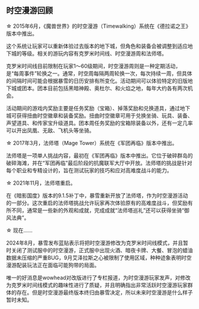 ## 时空漫游回顾

☆ 2015年6月，《魔兽世界》的时空漫游（Timewalking）系统在《德拉诺之王》版本中推出。

这个系统让玩家可以重新体验过去版本的地下城，但角色和装备会被调整到适应地下城的等级。相关的游玩内容有克罗米时间线、时空漫游周和法师塔。

克罗米时间线目前限制在玩家1～60级期间，时空漫游周则是一种定期活动，是“每周事件”轮换之一。通常，时空周每隔两周轮换一次，每次持续一周，但具体的间隔时间可能会根据暴雪的日历安排有所变化。活动期间可以体验特定的旧版地下城或团本。团本目前包括黑暗神殿、奥杜尔、和火焰之地，每年大约各有两次机会。

活动期间的游戏内奖励主要是任务奖励（宝箱）、掉落奖励和兑换道具，通过地下城可获得扭曲时空徽章和装备奖励。扭曲时空徽章可用于兑换坐骑、玩具、装备、声望道具、和传家宝升级道具。团本周任务奖励的宝箱除装备以外，还有一定几率可以开出凤凰、无敌、飞机头等坐骑。

☆ 2017年3月，法师塔（Mage Tower）系统在《军团再临》版本中推出。

法师塔是一项单人挑战内容，最初在《军团再临》版本中推出。它位于破碎群岛的破碎海滩，并在“军团再临”最后阶段的抗魔联军大厅中开放。法师塔的挑战是针对每个职业和专精设计的，旨在测试玩家的技巧和应对高难度战斗的能力。

☆ 2021年11月，法师塔重启。

在《暗影国度》版本的9.1.5补丁中，暴雪重新开放了法师塔，作为时空漫游活动的一部分。这次重启的法师塔挑战允许玩家再次体验原有的高难度战斗，但奖励有所不同，通常是一些新的外观和成就，完成成就“法师塔巡礼”还可以获得坐骑“御风法典”。

☆ 现在……

2024年8月，暴雪发布蓝贴表示将把时空漫游修改为克罗米时间线模式，并且暂时关闭了测试服中的时空漫游，正式服中出现火酒、暗夜卡牌、大餐、冒泡的蜡油数据未压缩的严重BUG，9月艾泽拉斯之心被限制了使用区域，种种迹象表明时空漫游配装玩法正在面临可能狗带的局面。

唯一的好消息是wowhead对改版进行了专栏报道，为时空漫游玩家发声，对修改为克罗米时间线模式的趣味性进行了质疑，并且明确指出非常活跃时空漫游玩家群体的存在。但是时空漫游最终版本终归由暴雪决定，所以未来时空漫游是什么样子暂时未知。